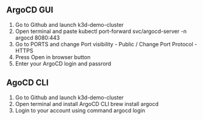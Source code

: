 ## ArgoCD GUI
1. Go to Github and launch k3d-demo-cluster
2. Open terminal and paste kubectl port-forward svc/argocd-server -n argocd 8080:443
3. Go to PORTS and change Port visibility - Public / Change Port Protocol - HTTPS
4. Press Open in browser button
5. Enter your ArgoCD login and passrord

## AgoCD CLI
1. Go to Github and launch k3d-demo-cluster
2. Open terminal and install ArgoCD CLI brew install argocd
3. Login to your account using command argocd login
